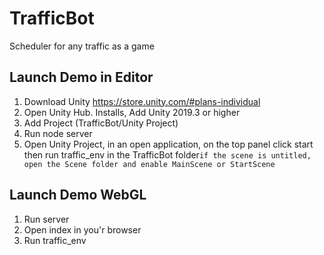# TrafficBot
Scheduler for any traffic as a game

## Launch Demo in Editor
1. Download Unity https://store.unity.com/#plans-individual
2. Open Unity Hub. Installs, Add Unity 2019.3 or higher
3. Add Project (TrafficBot/Unity Project)
4. Run node server
4. Open Unity Project, in an open application, on the top panel click start then run traffic_env in the TrafficBot folder`if the scene is untitled, open the Scene folder and enable MainScene or StartScene`

## Launch Demo WebGL
1. Run server
2. Open index in you'r browser
3. Run traffic_env 
